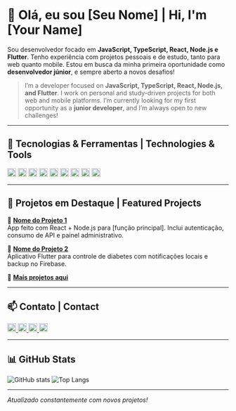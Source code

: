 # 👋 Olá, eu sou [Seu Nome] | Hi, I'm [Your Name]

Sou desenvolvedor focado em **JavaScript, TypeScript, React, Node.js e Flutter**. Tenho experiência com projetos pessoais e de estudo, tanto para web quanto mobile. Estou em busca da minha primeira oportunidade como **desenvolvedor júnior**, e sempre aberto a novos desafios!

> I’m a developer focused on **JavaScript, TypeScript, React, Node.js, and Flutter**. I work on personal and study-driven projects for both web and mobile platforms. I’m currently looking for my first opportunity as a **junior developer**, and I’m always open to new challenges!

---

## 🚀 Tecnologias & Ferramentas | Technologies & Tools

<p align="left">
  <img src="https://img.shields.io/badge/-JavaScript-F7DF1E?style=flat-square&logo=javascript&logoColor=000&labelColor=F7DF1E" height="20"/>
  <img src="https://img.shields.io/badge/-TypeScript-3178C6?style=flat-square&logo=typescript&logoColor=fff" height="20"/>
  <img src="https://img.shields.io/badge/-React-61DAFB?style=flat-square&logo=react&logoColor=000" height="20"/>
  <img src="https://img.shields.io/badge/-Node.js-339933?style=flat-square&logo=node.js&logoColor=fff" height="20"/>
  <img src="https://img.shields.io/badge/-Flutter-02569B?style=flat-square&logo=flutter&logoColor=fff" height="20"/>
  <img src="https://img.shields.io/badge/-MongoDB-47A248?style=flat-square&logo=mongodb&logoColor=fff" height="20"/>
  <img src="https://img.shields.io/badge/-SQL-4479A1?style=flat-square&logo=mysql&logoColor=fff" height="20"/>
  <img src="https://img.shields.io/badge/-Linux-FCC624?style=flat-square&logo=linux&logoColor=000" height="20"/>
  <img src="https://img.shields.io/badge/-Excel-217346?style=flat-square&logo=microsoft-excel&logoColor=fff" height="20"/>
</p>

---

## 📁 Projetos em Destaque | Featured Projects

🔸 **[Nome do Projeto 1](https://github.com/seuperfil/nome-do-projeto1)**  
App feito com React + Node.js para [função principal]. Inclui autenticação, consumo de API e painel administrativo.

🔸 **[Nome do Projeto 2](https://github.com/seuperfil/nome-do-projeto2)**  
Aplicativo Flutter para controle de diabetes com notificações locais e backup no Firebase.

🔸 **[Mais projetos aqui](https://github.com/seuperfil?tab=repositories)**

---

## 📫 Contato | Contact

<p align="left">
  <a href="https://linkedin.com/in/seuusuario">
    <img src="https://img.shields.io/badge/-LinkedIn-blue?style=flat-square&logo=linkedin&logoColor=white" height="20"/>
  </a>
  <a href="https://instagram.com/seuusuario">
    <img src="https://img.shields.io/badge/-Instagram-E4405F?style=flat-square&logo=instagram&logoColor=white" height="20"/>
  </a>
  <a href="https://facebook.com/seuusuario">
    <img src="https://img.shields.io/badge/-Facebook-1877F2?style=flat-square&logo=facebook&logoColor=white" height="20"/>
  </a>
  <a href="mailto:seu.email@email.com">
    <img src="https://img.shields.io/badge/-Email-D14836?style=flat-square&logo=gmail&logoColor=white" height="20"/>
  </a>
</p>

---

## 📊 GitHub Stats

![GitHub stats](https://github-readme-stats.vercel.app/api?username=seuperfil&show_icons=true&theme=dracula&count_private=true)
![Top Langs](https://github-readme-stats.vercel.app/api/top-langs/?username=seuperfil&layout=compact&theme=dracula)

---

*Atualizado constantemente com novos projetos!*
